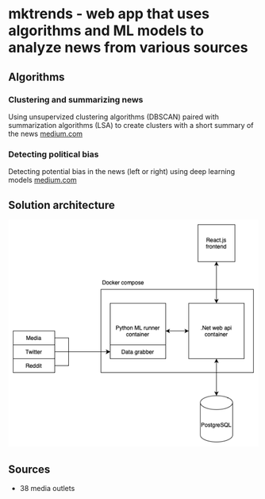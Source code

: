 # mktrends - web app that uses algorithms and ML models to analyze news from various sources

## Algorithms
### Clustering and summarizing news
Using unsupervized clustering algorithms (DBSCAN) paired with summarization algorithms (LSA) to create clusters with a short summary of the news [medium.com](https://medium.com/@danilo.najkov/using-clustering-and-summarization-algorithms-for-news-aggregation-eb16a891c479)
### Detecting political bias
Detecting potential bias in the news (left or right) using deep learning models [medium.com](https://medium.com/@danilo.najkov/detecting-political-bias-in-online-articles-using-nlp-and-classification-models-c1a40ec3989b) 

## Solution architecture
![diagram.png](./repo_files/diagram.png)

## Sources
- 38 media outlets

